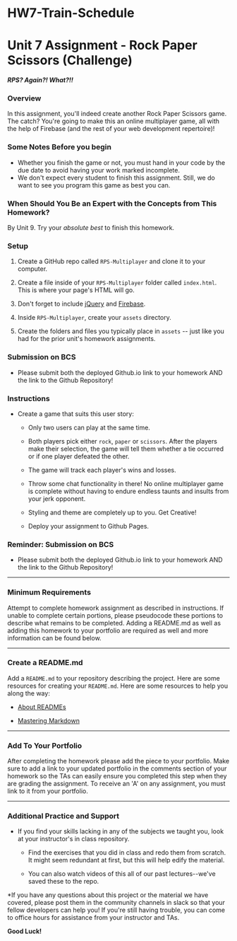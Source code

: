 # HW7-Train-Schedule

# Unit 7 Assignment - Rock Paper Scissors (Challenge)

**_RPS? Again?! What?!!_**

### Overview

In this assignment, you'll indeed create another Rock Paper Scissors game. The catch? You're going to make this an online multiplayer game, all with the help of Firebase (and the rest of your web development repertoire)!

### Some Notes Before you begin

* Whether you finish the game or not, you must hand in your code by the due date to avoid having your work marked incomplete. 
* We don't expect every student to finish this assignment. Still, we do want to see you program this game as best you can.

### When Should You Be an Expert with the Concepts from This Homework?

By Unit 9. Try your _absolute best_ to finish this homework.

### Setup

1. Create a GitHub repo called `RPS-Multiplayer` and clone it to your computer.

2. Create a file inside of your `RPS-Multiplayer` folder called `index.html`. This is where your page's HTML will go.
3. Don't forget to include [jQuery](https://cdnjs.cloudflare.com/ajax/libs/jquery/3.2.1/jquery.min.js) and [Firebase](https://www.gstatic.com/firebasejs/live/3.0/firebase.js).

4. Inside `RPS-Multiplayer`, create your `assets` directory.
5. Create the folders and files you typically place in `assets` -- just like you had for the prior unit's homework assignments.

### Submission on BCS

* Please submit both the deployed Github.io link to your homework AND the link to the Github Repository!

### Instructions

* Create a game that suits this user story:

  * Only two users can play at the same time.

  * Both players pick either `rock`, `paper` or `scissors`. After the players make their selection, the game will tell them whether a tie occurred or if one player defeated the other.

  * The game will track each player's wins and losses.

  * Throw some chat functionality in there! No online multiplayer game is complete without having to endure endless taunts and insults from your jerk opponent.

  * Styling and theme are completely up to you. Get Creative!

  * Deploy your assignment to Github Pages.

### Reminder: Submission on BCS

* Please submit both the deployed Github.io link to your homework AND the link to the Github Repository!

- - -

### Minimum Requirements

Attempt to complete homework assignment as described in instructions. If unable to complete certain portions, please pseudocode these portions to describe what remains to be completed. Adding a README.md as well as adding this homework to your portfolio are required as well and more information can be found below.

- - -

### Create a README.md

Add a `README.md` to your repository describing the project. Here are some resources for creating your `README.md`. Here are some resources to help you along the way:

* [About READMEs](https://help.github.com/articles/about-readmes/)

* [Mastering Markdown](https://guides.github.com/features/mastering-markdown/)
- - -

### Add To Your Portfolio

After completing the homework please add the piece to your portfolio. Make sure to add a link to your updated portfolio in the comments section of your homework so the TAs can easily ensure you completed this step when they are grading the assignment. To receive an 'A' on any assignment, you must link to it from your portfolio.

- - -

### Additional Practice and Support

* If you find your skills lacking in any of the subjects we taught you, look at your instructor's in class repository. 

  * Find the exercises that you did in class and redo them from scratch. It might seem redundant at first, but this will help edify the material.

  * You can also watch videos of this all of our past lectures--we've saved these to the repo.

*If you have any questions about this project or the material we have covered, please post them in the community channels in slack so that your fellow developers can help you! If you're still having trouble, you can come to office hours for assistance from your instructor and TAs.

  **Good Luck!**


